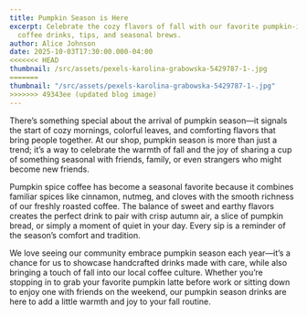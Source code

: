 ```yaml
---
title: Pumpkin Season is Here
excerpt: Celebrate the cozy flavors of fall with our favorite pumpkin-inspired
  coffee drinks, tips, and seasonal brews.
author: Alice Johnson
date: 2025-10-03T17:30:00.000-04:00
<<<<<<< HEAD
thumbnail: /src/assets/pexels-karolina-grabowska-5429787-1-.jpg
=======
thumbnail: "/src/assets/pexels-karolina-grabowska-5429787-1-.jpg"
>>>>>>> 49343ee (updated blog image)
---
```


There’s something special about the arrival of pumpkin season—it signals the start of cozy mornings, colorful leaves, and comforting flavors that bring people together. At our shop, pumpkin season is more than just a trend; it’s a way to celebrate the warmth of fall and the joy of sharing a cup of something seasonal with friends, family, or even strangers who might become new friends.

Pumpkin spice coffee has become a seasonal favorite because it combines familiar spices like cinnamon, nutmeg, and cloves with the smooth richness of our freshly roasted coffee. The balance of sweet and earthy flavors creates the perfect drink to pair with crisp autumn air, a slice of pumpkin bread, or simply a moment of quiet in your day. Every sip is a reminder of the season’s comfort and tradition.

We love seeing our community embrace pumpkin season each year—it’s a chance for us to showcase handcrafted drinks made with care, while also bringing a touch of fall into our local coffee culture. Whether you’re stopping in to grab your favorite pumpkin latte before work or sitting down to enjoy one with friends on the weekend, our pumpkin season drinks are here to add a little warmth and joy to your fall routine.
